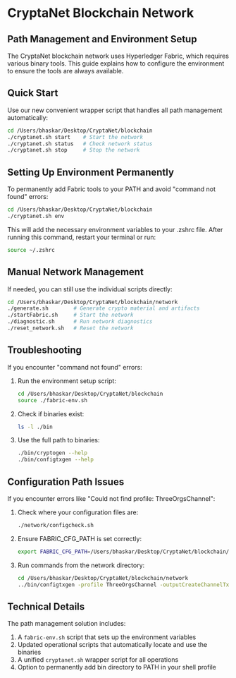 # CryptaNet Blockchain Network

## Path Management and Environment Setup

The CryptaNet blockchain network uses Hyperledger Fabric, which requires various binary tools. This guide explains how to configure the environment to ensure the tools are always available.

## Quick Start

Use our new convenient wrapper script that handles all path management automatically:

```bash
cd /Users/bhaskar/Desktop/CryptaNet/blockchain
./cryptanet.sh start    # Start the network
./cryptanet.sh status   # Check network status
./cryptanet.sh stop     # Stop the network
```

## Setting Up Environment Permanently

To permanently add Fabric tools to your PATH and avoid "command not found" errors:

```bash
cd /Users/bhaskar/Desktop/CryptaNet/blockchain
./cryptanet.sh env
```

This will add the necessary environment variables to your .zshrc file. After running this command, restart your terminal or run:

```bash
source ~/.zshrc
```

## Manual Network Management

If needed, you can still use the individual scripts directly:

```bash
cd /Users/bhaskar/Desktop/CryptaNet/blockchain/network
./generate.sh        # Generate crypto material and artifacts
./startFabric.sh     # Start the network
./diagnostic.sh      # Run network diagnostics
./reset_network.sh   # Reset the network
```

## Troubleshooting

If you encounter "command not found" errors:

1. Run the environment setup script:
   ```bash
   cd /Users/bhaskar/Desktop/CryptaNet/blockchain
   source ./fabric-env.sh
   ```

2. Check if binaries exist:
   ```bash
   ls -l ./bin
   ```

3. Use the full path to binaries:
   ```bash
   ./bin/cryptogen --help
   ./bin/configtxgen --help
   ```

## Configuration Path Issues

If you encounter errors like "Could not find profile: ThreeOrgsChannel":

1. Check where your configuration files are:
   ```bash
   ./network/configcheck.sh
   ```

2. Ensure FABRIC_CFG_PATH is set correctly:
   ```bash
   export FABRIC_CFG_PATH=/Users/bhaskar/Desktop/CryptaNet/blockchain/network
   ```

3. Run commands from the network directory:
   ```bash
   cd /Users/bhaskar/Desktop/CryptaNet/blockchain/network
   ../bin/configtxgen -profile ThreeOrgsChannel -outputCreateChannelTx ./channel-artifacts/channel.tx -channelID supplychainchannel
   ```

## Technical Details

The path management solution includes:

1. A `fabric-env.sh` script that sets up the environment variables
2. Updated operational scripts that automatically locate and use the binaries
3. A unified `cryptanet.sh` wrapper script for all operations
4. Option to permanently add bin directory to PATH in your shell profile
